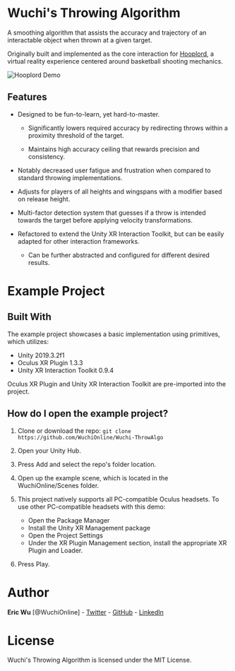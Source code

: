 # Wuchi's Throwing Algorithm

A smoothing algorithm that assists the accuracy and trajectory of an interactable object when thrown at a given target.

Originally built and implemented as the core interaction for [Hooplord](https://wuchi.online/hooplord), a virtual reality experience centered around basketball shooting mechanics.

![Hooplord Demo](GIF/HooplordThrow.gif)

## Features

- Designed to be fun-to-learn, yet hard-to-master.

	- Significantly lowers required accuracy by redirecting throws within a proximity threshold of the target.
	
	- Maintains high accuracy ceiling that rewards precision and consistency.

- Notably decreased user fatigue and frustration when compared to standard throwing implementations.

- Adjusts for players of all heights and wingspans with a modifier based on release height.

- Multi-factor detection system that guesses if a throw is intended towards the target before applying velocity transformations.

- Refactored to extend the Unity XR Interaction Toolkit, but can be easily adapted for other interaction frameworks.

	- Can be further abstracted and configured for different desired results.

# Example Project

## Built With

The example project showcases a basic implementation using primitives, which utilizes:

* Unity 2019.3.2f1
* Oculus XR Plugin 1.3.3
* Unity XR Interaction Toolkit 0.9.4

Oculus XR Plugin and Unity XR Interaction Toolkit are pre-imported into the project.

## How do I open the example project?

1. Clone or download the repo: ```git clone https://github.com/WuchiOnline/Wuchi-ThrowAlgo```
2. Open your Unity Hub.
3. Press Add and select the repo's folder location.
4. Open up the example scene, which is located in the WuchiOnline/Scenes folder.
5. This project natively supports all PC-compatible Oculus headsets. To use other PC-compatible headsets with this demo:

	- Open the Package Manager
	- Install the Unity XR Management package
	- Open the Project Settings
	- Under the XR Plugin Management section, install the appropriate XR Plugin and Loader.
	
6. Press Play.

# Author

**Eric Wu** [@WuchiOnline] - [Twitter](https://twitter.com/WuchiOnline) - [GitHub](https://github.com/WuchiOnline) - [LinkedIn](https://www.linkedin.com/in/ericwu90/)

# License

Wuchi's Throwing Algorithm is licensed under the MIT License.